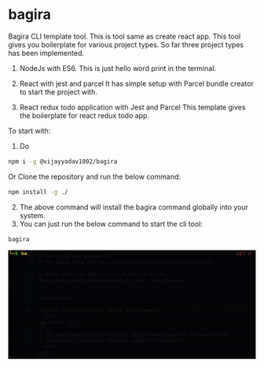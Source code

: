 # bagira
Bagira CLI template tool. This is tool same as create react app. This tool gives you boilerplate for various project types. So far three project types has been implemented.

1. NodeJs with ES6.
This is just hello word print in the terminal.

2. React with jest and parcel
It has simple setup with Parcel bundle creator to start the project with.

3. React redux todo application with Jest and Parcel
This template gives the boilerplate for react redux todo app.


To start with:

1. Do
```bash
npm i -g @vijayyadav1002/bagira
```
Or
Clone the repository and run the below command:
```bash
npm install -g ./
```
2. The above command will install the bagira command globally into your system.
3. You can just run the below command to start the cli tool:
```bash
bagira
```

![](steps.gif)